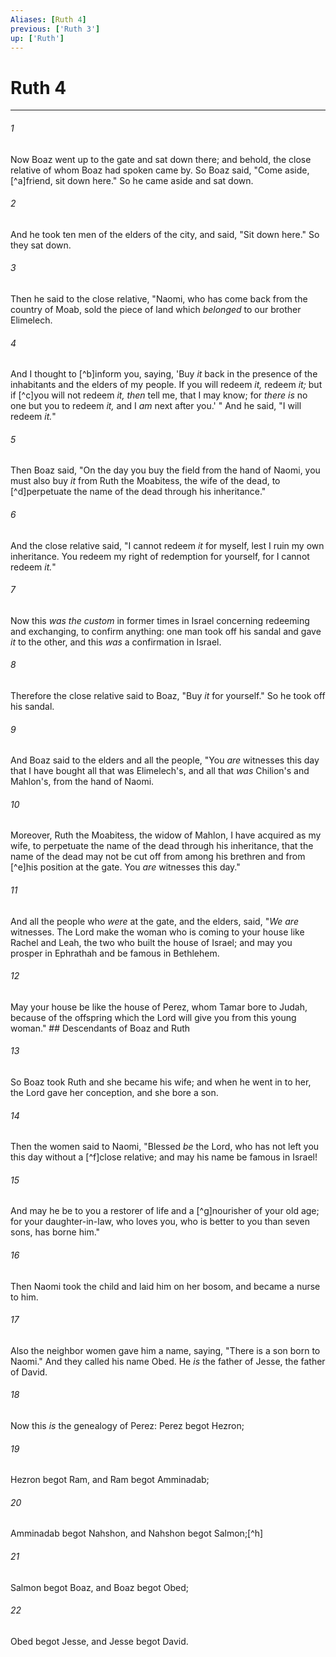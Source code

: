```yaml
---
Aliases: [Ruth 4]
previous: ['Ruth 3']
up: ['Ruth']
---
```

# Ruth 4

***


###### 1 
Now Boaz went up to the gate and sat down there; and behold, the close relative of whom Boaz had spoken came by. So Boaz said, "Come aside, [^a]friend, sit down here." So he came aside and sat down. 

###### 2 
And he took ten men of the elders of the city, and said, "Sit down here." So they sat down. 

###### 3 
Then he said to the close relative, "Naomi, who has come back from the country of Moab, sold the piece of land which _belonged_ to our brother Elimelech. 

###### 4 
And I thought to [^b]inform you, saying, 'Buy _it_ back in the presence of the inhabitants and the elders of my people. If you will redeem _it,_ redeem _it;_ but if [^c]you will not redeem _it, then_ tell me, that I may know; for _there is_ no one but you to redeem _it,_ and I _am_ next after you.' " And he said, "I will redeem _it._" 

###### 5 
Then Boaz said, "On the day you buy the field from the hand of Naomi, you must also buy _it_ from Ruth the Moabitess, the wife of the dead, to [^d]perpetuate the name of the dead through his inheritance." 

###### 6 
And the close relative said, "I cannot redeem _it_ for myself, lest I ruin my own inheritance. You redeem my right of redemption for yourself, for I cannot redeem _it._" 

###### 7 
Now this _was the custom_ in former times in Israel concerning redeeming and exchanging, to confirm anything: one man took off his sandal and gave _it_ to the other, and this _was_ a confirmation in Israel. 

###### 8 
Therefore the close relative said to Boaz, "Buy _it_ for yourself." So he took off his sandal. 

###### 9 
And Boaz said to the elders and all the people, "You _are_ witnesses this day that I have bought all that was Elimelech's, and all that _was_ Chilion's and Mahlon's, from the hand of Naomi. 

###### 10 
Moreover, Ruth the Moabitess, the widow of Mahlon, I have acquired as my wife, to perpetuate the name of the dead through his inheritance, that the name of the dead may not be cut off from among his brethren and from [^e]his position at the gate. You _are_ witnesses this day." 

###### 11 
And all the people who _were_ at the gate, and the elders, said, "_We are_ witnesses. The Lord make the woman who is coming to your house like Rachel and Leah, the two who built the house of Israel; and may you prosper in Ephrathah and be famous in Bethlehem. 

###### 12 
May your house be like the house of Perez, whom Tamar bore to Judah, because of the offspring which the Lord will give you from this young woman." ## Descendants of Boaz and Ruth 

###### 13 
So Boaz took Ruth and she became his wife; and when he went in to her, the Lord gave her conception, and she bore a son. 

###### 14 
Then the women said to Naomi, "Blessed _be_ the Lord, who has not left you this day without a [^f]close relative; and may his name be famous in Israel! 

###### 15 
And may he be to you a restorer of life and a [^g]nourisher of your old age; for your daughter-in-law, who loves you, who is better to you than seven sons, has borne him." 

###### 16 
Then Naomi took the child and laid him on her bosom, and became a nurse to him. 

###### 17 
Also the neighbor women gave him a name, saying, "There is a son born to Naomi." And they called his name Obed. He _is_ the father of Jesse, the father of David. 

###### 18 
Now this _is_ the genealogy of Perez: Perez begot Hezron; 

###### 19 
Hezron begot Ram, and Ram begot Amminadab; 

###### 20 
Amminadab begot Nahshon, and Nahshon begot Salmon;[^h] 

###### 21 
Salmon begot Boaz, and Boaz begot Obed; 

###### 22 
Obed begot Jesse, and Jesse begot David.

